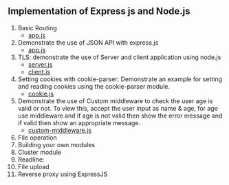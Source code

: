 ## Implementation of Express js and Node.js

1. Basic Routing
   - [app.js](Node-Express\app.js)
2. Demonstrate the use of JSON API with express.js
   - [app.js](Node-Express\app.js)
3. TLS: demonstrate the use of Server and client application using node.js
   - [server.js](Node-Express\server.js)
   - [client.js](Node-Express\client.js)
4. Setting cookies with cookie-parser: Demonstrate an example for setting and reading cookies using the cookie-parser module.
   - [cookie.js](Node-Express\cookie.js)
5. Demonstrate the use of Custom middleware to check the user age is valid or not. To view this, accept the user input as name & age, for age use middleware and if age is not valid then show the error message and if valid then show an appropriate message.
   - [custom-middleware.js](Node-Express\custom-middleware.js)
6. File operation
7. Building your own modules
8. Cluster module
9. Readline:
10. File upload
11. Reverse proxy using ExpressJS